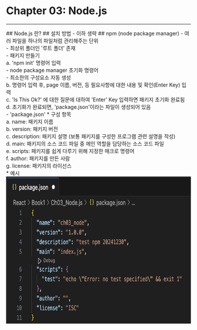 # Chapter 03: Node.js
<hr/>
## Node.js 란? 
## 설치 방법
    - 이하 생략 
## npm (node package manager)
    - 여러 파일을 하나의 파일처럼 관리해주는 단위<br/>
    - 최상위 폴더인 '루트 폴더' 존재<br/>
    - 패키지 만들기<br/>
        a. 'npm init' 명령어 입력<br/>
            - node package manager 초기화 명령어<br/>
            - 최소한의 구성요소 자동 생성<br/>
        b. 명령어 입력 후, page 이름, 버전, 등 필요사항에 대한 내용 및 확인(Enter Key) 입력<br/>
        c. 'Is This Ok?' 에 대한 질문에 대하여 'Enter' Key 입력하면 패키지 초기화 완료됨<br/>
        d. 초기화가 완료되면, 'package.json'이라는 파일이 생성되어 있음<br/>
    - 'package.json'  
        * 구성 항목<br/>
            a. name: 패키지 이름<br/>
            b. version: 패키지 버전<br/>
            c. description: 패키지 설명 (보통 패키지를 구성한 프로그램 관련 설명을 작성)<br/>
            d. main: 패키지의 소스 코드 파일 중 메인 역할을 담당하는 소스 코드 파일<br/>
            e. scripts: 패키지를 쉽게 다루기 위해 지정한 매크로 명령어<br/>
            f. author: 패키지를 만든 사람<br/>
            g. license: 패키지의 라이선스<br/>
        * 예시<br/>
            <img src="./ex_packagejson_conf.png" width="600" height="400"/>
            